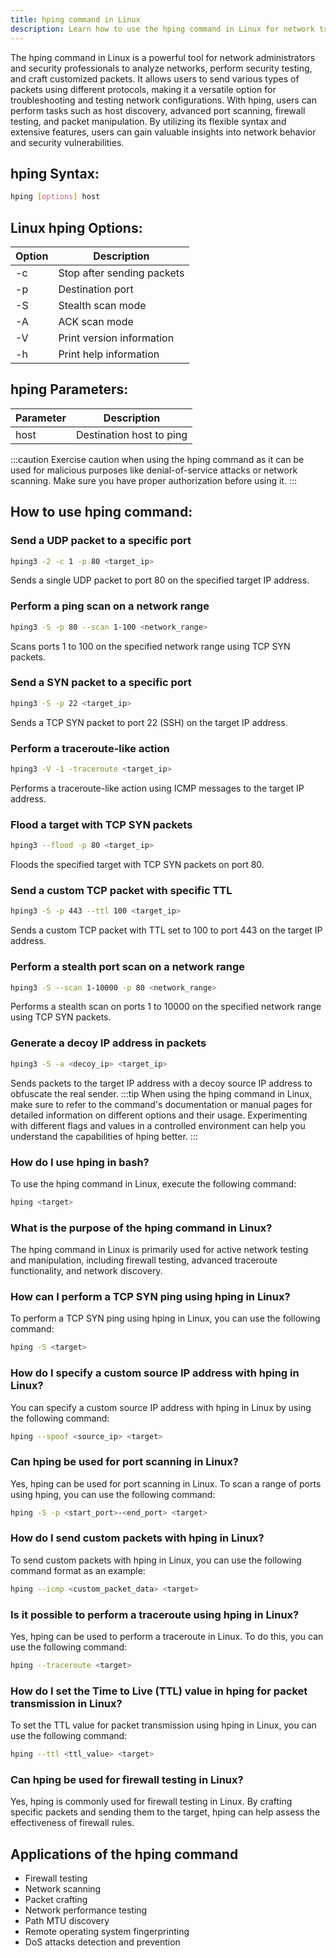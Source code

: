 ```yaml
---
title: hping command in Linux
description: Learn how to use the hping command in Linux for network troubleshooting, security testing, and packet crafting with our comprehensive guide.
---
```


The hping command in Linux is a powerful tool for network administrators and security professionals to analyze networks, perform security testing, and craft customized packets. It allows users to send various types of packets using different protocols, making it a versatile option for troubleshooting and testing network configurations. With hping, users can perform tasks such as host discovery, advanced port scanning, firewall testing, and packet manipulation. By utilizing its flexible syntax and extensive features, users can gain valuable insights into network behavior and security vulnerabilities.
## hping Syntax:
```bash
hping [options] host
```

## Linux hping Options:
| Option                 | Description                           |
|------------------------|---------------------------------------|
| -c <count>             | Stop after sending <count> packets    |
| -p <port>              | Destination port                      |
| -S                     | Stealth scan mode                     |
| -A                     | ACK scan mode                         |
| -V                     | Print version information             |
| -h                     | Print help information                |

## hping Parameters:
| Parameter  | Description                         |
|------------|-------------------------------------|
| host       | Destination host to ping            |

:::caution
Exercise caution when using the hping command as it can be used for malicious purposes like denial-of-service attacks or network scanning. Make sure you have proper authorization before using it.
:::
## How to use hping command:

### Send a UDP packet to a specific port
```bash
hping3 -2 -c 1 -p 80 <target_ip>
```
Sends a single UDP packet to port 80 on the specified target IP address.

### Perform a ping scan on a network range
```bash
hping3 -S -p 80 --scan 1-100 <network_range>
```
Scans ports 1 to 100 on the specified network range using TCP SYN packets.

### Send a SYN packet to a specific port
```bash
hping3 -S -p 22 <target_ip>
```
Sends a TCP SYN packet to port 22 (SSH) on the target IP address.

### Perform a traceroute-like action
```bash
hping3 -V -1 -traceroute <target_ip>
```
Performs a traceroute-like action using ICMP messages to the target IP address.

### Flood a target with TCP SYN packets
```bash
hping3 --flood -p 80 <target_ip>
```
Floods the specified target with TCP SYN packets on port 80.

### Send a custom TCP packet with specific TTL
```bash
hping3 -S -p 443 --ttl 100 <target_ip>
```
Sends a custom TCP packet with TTL set to 100 to port 443 on the target IP address.

### Perform a stealth port scan on a network range
```bash
hping3 -S --scan 1-10000 -p 80 <network_range>
```
Performs a stealth scan on ports 1 to 10000 on the specified network range using TCP SYN packets.

### Generate a decoy IP address in packets
```bash
hping3 -S -a <decoy_ip> <target_ip>
```
Sends packets to the target IP address with a decoy source IP address to obfuscate the real sender.
:::tip
When using the hping command in Linux, make sure to refer to the command's documentation or manual pages for detailed information on different options and their usage. Experimenting with different flags and values in a controlled environment can help you understand the capabilities of hping better.
:::

### How do I use hping in bash?
To use the hping command in Linux, execute the following command:
```bash
hping <target>
```

### What is the purpose of the hping command in Linux?
The hping command in Linux is primarily used for active network testing and manipulation, including firewall testing, advanced traceroute functionality, and network discovery.

### How can I perform a TCP SYN ping using hping in Linux?
To perform a TCP SYN ping using hping in Linux, you can use the following command:
```bash
hping -S <target>
```

### How do I specify a custom source IP address with hping in Linux?
You can specify a custom source IP address with hping in Linux by using the following command:
```bash
hping --spoof <source_ip> <target>
```

### Can hping be used for port scanning in Linux?
Yes, hping can be used for port scanning in Linux. To scan a range of ports using hping, you can use the following command:
```bash
hping -S -p <start_port>-<end_port> <target>
```

### How do I send custom packets with hping in Linux?
To send custom packets with hping in Linux, you can use the following command format as an example:
```bash
hping --icmp <custom_packet_data> <target>
```

### Is it possible to perform a traceroute using hping in Linux?
Yes, hping can be used to perform a traceroute in Linux. To do this, you can use the following command:
```bash
hping --traceroute <target>
```

### How do I set the Time to Live (TTL) value in hping for packet transmission in Linux?
To set the TTL value for packet transmission using hping in Linux, you can use the following command:
```bash
hping --ttl <ttl_value> <target>
```

### Can hping be used for firewall testing in Linux?
Yes, hping is commonly used for firewall testing in Linux. By crafting specific packets and sending them to the target, hping can help assess the effectiveness of firewall rules.

## Applications of the hping command

- Firewall testing
- Network scanning
- Packet crafting
- Network performance testing
- Path MTU discovery
- Remote operating system fingerprinting
- DoS attacks detection and prevention